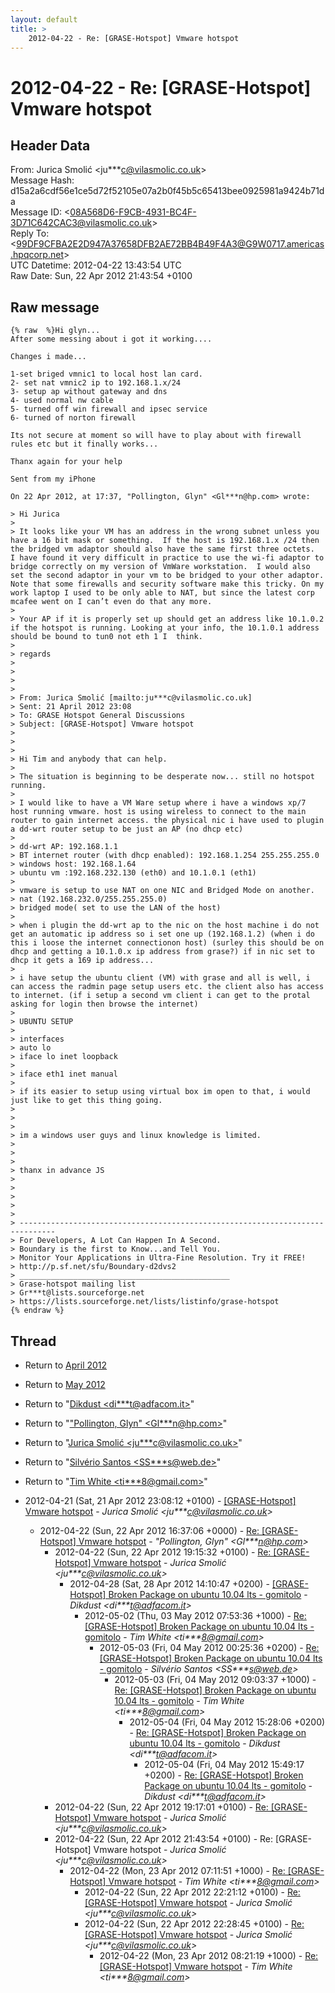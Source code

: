 ```yaml
---
layout: default
title: >
    2012-04-22 - Re: [GRASE-Hotspot] Vmware hotspot
---
```


# 2012-04-22 - Re: [GRASE-Hotspot] Vmware hotspot

## Header Data

From: Jurica Smolić \<ju***c@vilasmolic.co.uk\><br>
Message Hash: d15a2a6cdf56e1ce5d72f52105e07a2b0f45b5c65413bee0925981a9424b71da<br>
Message ID: \<08A568D6-F9CB-4931-BC4F-3D71C642CAC3@vilasmolic.co.uk\><br>
Reply To: \<99DF9CFBA2E2D947A37658DFB2AE72BB4B49F4A3@G9W0717.americas.hpqcorp.net\><br>
UTC Datetime: 2012-04-22 13:43:54 UTC<br>
Raw Date: Sun, 22 Apr 2012 21:43:54 +0100<br>

## Raw message

```
{% raw  %}Hi glyn...
After some messing about i got it working....

Changes i made...

1-set briged vmnic1 to local host lan card.
2- set nat vmnic2 ip to 192.168.1.x/24
3- setup ap without gateway and dns
4- used normal nw cable
5- turned off win firewall and ipsec service
6- turned of norton firewall

Its not secure at moment so will have to play about with firewall rules etc but it finally works...

Thanx again for your help

Sent from my iPhone

On 22 Apr 2012, at 17:37, "Pollington, Glyn" <Gl***n@hp.com> wrote:

> Hi Jurica
>  
> It looks like your VM has an address in the wrong subnet unless you have a 16 bit mask or something.  If the host is 192.168.1.x /24 then the bridged vm adaptor should also have the same first three octets.  I have found it very difficult in practice to use the wi-fi adaptor to bridge correctly on my version of VmWare workstation.  I would also set the second adaptor in your vm to be bridged to your other adaptor.  Note that some firewalls and security software make this tricky. On my work laptop I used to be only able to NAT, but since the latest corp mcafee went on I can’t even do that any more.
>  
> Your AP if it is properly set up should get an address like 10.1.0.2 if the hotspot is running. Looking at your info, the 10.1.0.1 address should be bound to tun0 not eth 1 I  think.
>  
> regards
>  
>  
>  
>  
> From: Jurica Smolić [mailto:ju***c@vilasmolic.co.uk] 
> Sent: 21 April 2012 23:08
> To: GRASE Hotspot General Discussions
> Subject: [GRASE-Hotspot] Vmware hotspot
>  
> 
> 
> Hi Tim and anybody that can help.
>  
> The situation is beginning to be desperate now... still no hotspot running.
>  
> I would like to have a VM Ware setup where i have a windows xp/7 host running vmware. host is using wireless to connect to the main router to gain internet access. the physical nic i have used to plugin a dd-wrt router setup to be just an AP (no dhcp etc)
>  
> dd-wrt AP: 192.168.1.1  
> BT internet router (with dhcp enabled): 192.168.1.254 255.255.255.0
> windows host: 192.168.1.64
> ubuntu vm :192.168.232.130 (eth0) and 10.1.0.1 (eth1)
>  
> vmware is setup to use NAT on one NIC and Bridged Mode on another.
> nat (192.168.232.0/255.255.255.0)
> bridged mode( set to use the LAN of the host) 
>  
> when i plugin the dd-wrt ap to the nic on the host machine i do not get an automatic ip address so i set one up (192.168.1.2) (when i do this i loose the internet connectionon host) (surley this should be on dhcp and getting a 10.1.0.x ip address from grase?) if in nic set to dhcp it gets a 169 ip address... 
>  
> i have setup the ubuntu client (VM) with grase and all is well, i can access the radmin page setup users etc. the client also has access to internet. (if i setup a second vm client i can get to the protal asking for login then browse the internet) 
>  
> UBUNTU SETUP 
>  
> interfaces
> auto lo 
> iface lo inet loopback 
> 
> iface eth1 inet manual
>  
> if its easier to setup using virtual box im open to that, i would just like to get this thing going.
> 
>  
> 
> im a windows user guys and linux knowledge is limited.
> 
>  
> 
> thanx in advance JS 
> 
>  
> 
>  
>  
> ------------------------------------------------------------------------------
> For Developers, A Lot Can Happen In A Second.
> Boundary is the first to Know...and Tell You.
> Monitor Your Applications in Ultra-Fine Resolution. Try it FREE!
> http://p.sf.net/sfu/Boundary-d2dvs2
> _______________________________________________
> Grase-hotspot mailing list
> Gr***t@lists.sourceforge.net
> https://lists.sourceforge.net/lists/listinfo/grase-hotspot
{% endraw %}
```

## Thread

+ Return to [April 2012](/archive/2012/04)
+ Return to [May 2012](/archive/2012/05)

+ Return to "[Dikdust <di***t<span>@</span>adfacom.it>](/authors/di___t_at_adfacom_it)"
+ Return to "["Pollington, Glyn" <Gl***n<span>@</span>hp.com>](/authors/gl___n_at_hp_com)"
+ Return to "[Jurica Smolić <ju***c<span>@</span>vilasmolic.co.uk>](/authors/ju___c_at_vilasmolic_co_uk)"
+ Return to "[Silvério Santos <SS***s<span>@</span>web.de>](/authors/ss___s_at_web_de)"
+ Return to "[Tim White <ti***8<span>@</span>gmail.com>](/authors/ti___8_at_gmail_com)"

+ 2012-04-21 (Sat, 21 Apr 2012 23:08:12 +0100) - [[GRASE-Hotspot] Vmware hotspot](/archive/2012/04/752102cdbbbcef4e39d5ef160ff9243e2727a6842f7f4f36762078c194988783) - _Jurica Smolić \<ju***c@vilasmolic.co.uk\>_
  + 2012-04-22 (Sun, 22 Apr 2012 16:37:06 +0000) - [Re: [GRASE-Hotspot] Vmware hotspot](/archive/2012/04/b121bfaee5419921cfb3c892d27fe69128578fd70b9f1705a2ae51c8efb2bd56) - _"Pollington, Glyn" \<Gl***n@hp.com\>_
    + 2012-04-22 (Sun, 22 Apr 2012 19:15:32 +0100) - [Re: [GRASE-Hotspot] Vmware hotspot](/archive/2012/04/111ddfafb68a782a87f64d5a5570df07e8a03e791fb8f735ac756e346ef6e75e) - _Jurica Smolić \<ju***c@vilasmolic.co.uk\>_
      + 2012-04-28 (Sat, 28 Apr 2012 14:10:47 +0200) - [[GRASE-Hotspot]  Broken Package on ubuntu 10.04 lts - gomitolo](/archive/2012/04/dbd5d7df131644a9e035c428b60c04b465fe3f5d5535ca1446156bf197535158) - _Dikdust \<di***t@adfacom.it\>_
        + 2012-05-02 (Thu, 03 May 2012 07:53:36 +1000) - [Re: [GRASE-Hotspot] Broken Package on ubuntu 10.04 lts - gomitolo](/archive/2012/05/e20beaa73b5630ad507b26f7b885992d1bbc1599e8dd9e2d8a5377e25be3c2c5) - _Tim White \<ti***8@gmail.com\>_
          + 2012-05-03 (Fri, 04 May 2012 00:25:36 +0200) - [Re: [GRASE-Hotspot] Broken Package on ubuntu 10.04 lts - gomitolo](/archive/2012/05/d86aa27e29abfd78e99a439ff6e97b31c1cdb9c1ee9eb51c12278405e9b46f81) - _Silvério Santos \<SS***s@web.de\>_
            + 2012-05-03 (Fri, 04 May 2012 09:03:37 +1000) - [Re: [GRASE-Hotspot] Broken Package on ubuntu 10.04 lts - gomitolo](/archive/2012/05/f4f76e28ce66e4ccf0e82157fc44c25a7d2ac5ddcd0b711202f5378d3fa95624) - _Tim White \<ti***8@gmail.com\>_
              + 2012-05-04 (Fri, 04 May 2012 15:28:06 +0200) - [Re: [GRASE-Hotspot] Broken Package on ubuntu 10.04 lts - gomitolo](/archive/2012/05/3638408e8a765b991621c9d6ccf3d23dde5bdadbe19a8520c4eed7dd6c84f39b) - _Dikdust \<di***t@adfacom.it\>_
                + 2012-05-04 (Fri, 04 May 2012 15:49:17 +0200) - [Re: [GRASE-Hotspot] Broken Package on ubuntu 10.04 lts - gomitolo](/archive/2012/05/7214fbe33b7398e8821f61fd870c7665ba804a3a02aa20ce5df57978c85a016c) - _Dikdust \<di***t@adfacom.it\>_
    + 2012-04-22 (Sun, 22 Apr 2012 19:17:01 +0100) - [Re: [GRASE-Hotspot] Vmware hotspot](/archive/2012/04/ade0650426ed3ae3e12690288659291939331534420d61271af08fd7e3c00b05) - _Jurica Smolić \<ju***c@vilasmolic.co.uk\>_
    + 2012-04-22 (Sun, 22 Apr 2012 21:43:54 +0100) - Re: [GRASE-Hotspot] Vmware hotspot - _Jurica Smolić \<ju***c@vilasmolic.co.uk\>_
      + 2012-04-22 (Mon, 23 Apr 2012 07:11:51 +1000) - [Re: [GRASE-Hotspot] Vmware hotspot](/archive/2012/04/e33bb125e19093b5d4cc8e00c71baaf13056d62d741f2dc1d3e7702bbbf95a9c) - _Tim White \<ti***8@gmail.com\>_
        + 2012-04-22 (Sun, 22 Apr 2012 22:21:12 +0100) - [Re: [GRASE-Hotspot] Vmware hotspot](/archive/2012/04/4ac9d3825659da18831355fd343445e9be545e57cbc93904e366dc1b91f13ff1) - _Jurica Smolić \<ju***c@vilasmolic.co.uk\>_
        + 2012-04-22 (Sun, 22 Apr 2012 22:28:45 +0100) - [Re: [GRASE-Hotspot] Vmware hotspot](/archive/2012/04/63b848800913ee1755e9f690f0be7f214ea9da4131a0862df02f9a8d71a986ba) - _Jurica Smolić \<ju***c@vilasmolic.co.uk\>_
          + 2012-04-22 (Mon, 23 Apr 2012 08:21:19 +1000) - [Re: [GRASE-Hotspot] Vmware hotspot](/archive/2012/04/0413e9d93bf33806639364137920fc77e792ebeb8b2e09dc36b245100c23c681) - _Tim White \<ti***8@gmail.com\>_

